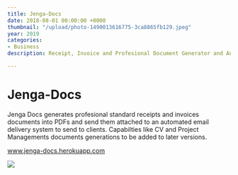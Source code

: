 ```yaml
---
title: Jenga-Docs
date: 2018-08-01 00:00:00 +0000
thumbnail: "/upload/photo-1490013616775-3ca8865fb129.jpeg"
year: 2019
categories:
- Business
description: Receipt, Invoice and Profesional Document Generator and Automated Email

---
```

# Jenga-Docs

Jenga Docs generates profesional standard receipts and invoices documents into PDFs and send them attached to an automated email delivery system to send to clients. Capabilties like CV and Project Managements documents generations to be added to later versions.

www.jenga-docs.herokuapp.com

![](/upload/photo-1490013616775-3ca8865fb129.jpeg)